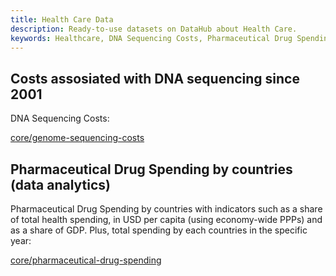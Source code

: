 ```yaml
---
title: Health Care Data
description: Ready-to-use datasets on DataHub about Health Care.
keywords: Healthcare, DNA Sequencing Costs, Pharmaceutical Drug Spending by countries and Data Analytics
---
```


## Costs assosiated with DNA sequencing since 2001

DNA Sequencing Costs:

[core/genome-sequencing-costs](/core/genome-sequencing-costs)

## Pharmaceutical Drug Spending by countries (data analytics)

Pharmaceutical Drug Spending by countries with indicators such as a share of total health spending, in USD per capita (using economy-wide PPPs) and as a share of GDP. Plus, total spending by each countries in the specific year:

[core/pharmaceutical-drug-spending](/core/pharmaceutical-drug-spending)
